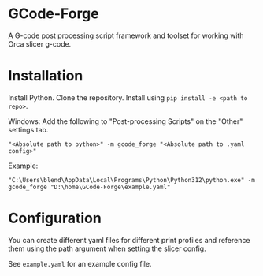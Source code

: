 # GCode-Forge
A G-code post processing script framework and toolset for working with Orca slicer g-code.

# Installation

Install Python. Clone the repository. Install using `pip install -e <path to repo>`.

Windows:
Add the following to "Post-processing Scripts" on the "Other" settings tab.

    "<Absolute path to python>" -m gcode_forge "<Absolute path to .yaml config>"

Example:

    "C:\Users\blend\AppData\Local\Programs\Python\Python312\python.exe" -m gcode_forge "D:\home\GCode-Forge\example.yaml"

# Configuration

You can create different yaml files for different print profiles and reference them using the path argument when setting the slicer config.

See `example.yaml` for an example config file.
